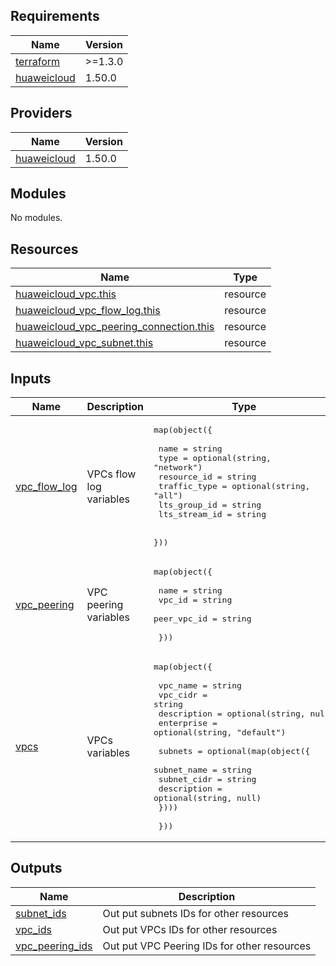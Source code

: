 ## Requirements

| Name | Version |
|------|---------|
| <a name="requirement_terraform"></a> [terraform](#requirement\_terraform) | >=1.3.0 |
| <a name="requirement_huaweicloud"></a> [huaweicloud](#requirement\_huaweicloud) | 1.50.0 |

## Providers

| Name | Version |
|------|---------|
| <a name="provider_huaweicloud"></a> [huaweicloud](#provider\_huaweicloud) | 1.50.0 |

## Modules

No modules.

## Resources

| Name | Type |
|------|------|
| [huaweicloud_vpc.this](https://registry.terraform.io/providers/huaweicloud/huaweicloud/1.50.0/docs/resources/vpc) | resource |
| [huaweicloud_vpc_flow_log.this](https://registry.terraform.io/providers/huaweicloud/huaweicloud/1.50.0/docs/resources/vpc_flow_log) | resource |
| [huaweicloud_vpc_peering_connection.this](https://registry.terraform.io/providers/huaweicloud/huaweicloud/1.50.0/docs/resources/vpc_peering_connection) | resource |
| [huaweicloud_vpc_subnet.this](https://registry.terraform.io/providers/huaweicloud/huaweicloud/1.50.0/docs/resources/vpc_subnet) | resource |

## Inputs

| Name | Description | Type | Default | Required |
|------|-------------|------|---------|:--------:|
| <a name="input_vpc_flow_log"></a> [vpc\_flow\_log](#input\_vpc\_flow\_log) | VPCs flow log variables | <pre>map(object({<br><br>    name          = string<br>    type          = optional(string, "network")<br>    resource_id   = string<br>    traffic_type  = optional(string, "all")<br>    lts_group_id  = string<br>    lts_stream_id = string<br><br>  }))</pre> | n/a | yes |
| <a name="input_vpc_peering"></a> [vpc\_peering](#input\_vpc\_peering) | VPC peering variables | <pre>map(object({<br><br>    name        = string<br>    vpc_id      = string<br>    peer_vpc_id = string<br>    <br>  }))</pre> | n/a | yes |
| <a name="input_vpcs"></a> [vpcs](#input\_vpcs) | VPCs variables | <pre>map(object({<br><br>    vpc_name    = string<br>    vpc_cidr    = string<br>    description = optional(string, null)<br>    enterprise  = optional(string, "default")<br><br>    subnets = optional(map(object({<br>      subnet_name = string<br>      subnet_cidr = string<br>      description = optional(string, null)<br>    })))<br><br>  }))</pre> | n/a | yes |

## Outputs

| Name | Description |
|------|-------------|
| <a name="output_subnet_ids"></a> [subnet\_ids](#output\_subnet\_ids) | Out put subnets IDs for other resources |
| <a name="output_vpc_ids"></a> [vpc\_ids](#output\_vpc\_ids) | Out put VPCs IDs for other resources |
| <a name="output_vpc_peering_ids"></a> [vpc\_peering\_ids](#output\_vpc\_peering\_ids) | Out put VPC Peering IDs for other resources |
